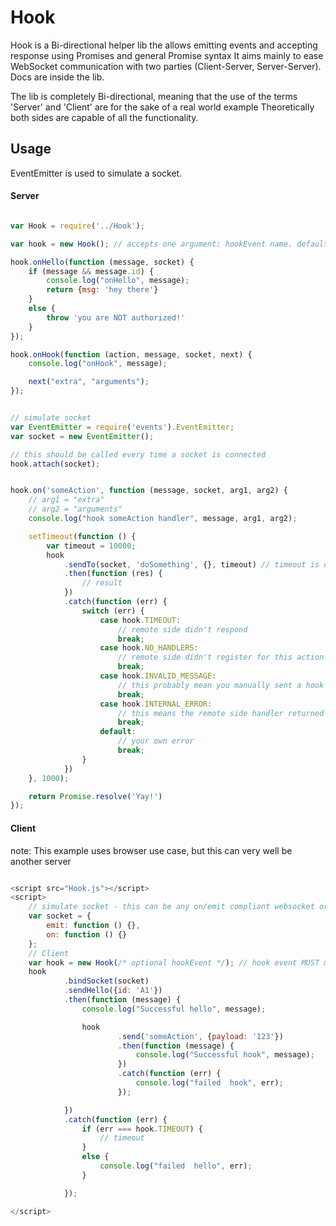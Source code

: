# Hook

Hook is a Bi-directional helper lib the allows emitting events and accepting response using Promises and general Promise syntax
It aims mainly to ease WebSocket communication with two parties (Client-Server, Server-Server). 
Docs are inside the lib.

The lib is completely Bi-directional, meaning that the use of the terms 'Server' and 'Client' are for the sake of a real world example
Theoretically both sides are capable of all the functionality.

## Usage

EventEmitter is used to simulate a socket.

#### Server
```javascript

var Hook = require('../Hook');

var hook = new Hook(); // accepts one argument: hookEvent name. default '_hook'.

hook.onHello(function (message, socket) {
    if (message && message.id) {
        console.log("onHello", message);
        return {msg: 'hey there'}
    }
    else {
        throw 'you are NOT authorized!'
    }
});

hook.onHook(function (action, message, socket, next) {
    console.log("onHook", message);

    next("extra", "arguments");
});


// simulate socket
var EventEmitter = require('events').EventEmitter;
var socket = new EventEmitter();

// this should be called every time a socket is connected
hook.attach(socket);


hook.on('someAction', function (message, socket, arg1, arg2) {
    // arg1 = "extra"
    // arg2 = "arguments"
    console.log("hook someAction handler", message, arg1, arg2);

    setTimeout(function () {
        var timeout = 10000;
        hook
            .sendTo(socket, 'doSomething', {}, timeout) // timeout is optional - default 60000ms
            .then(function (res) {
                // result
            })
            .catch(function (err) {
                switch (err) {
                    case hook.TIMEOUT:
                        // remote side didn't respond
                        break;
                    case hook.NO_HANDLERS:
                        // remote side didn't register for this action
                        break;
                    case hook.INVALID_MESSAGE:
                        // this probably mean you manually sent a hook event. don't do that!
                        break;
                    case hook.INTERNAL_ERROR:
                        // this means the remote side handler returned instance of Error
                        break;
                    default:
                        // your own error
                        break;
                }
            })
    }, 1000);

    return Promise.resolve('Yay!')
});

```

#### Client

note: This example uses browser use case, but this can very well be another server

```javascript

<script src="Hook.js"></script>
<script>
    // simulate socket - this can be any on/emit compliant websocket or websocket library
    var socket = {
        emit: function () {},
        on: function () {}
    };
    // Client
    var hook = new Hook(/* optional hookEvent */); // hook event MUST match the one on the server
    hook
            .bindSocket(socket)
            .sendHello({id: 'A1'})
            .then(function (message) {
                console.log("Successful hello", message);

                hook
                        .send('someAction', {payload: '123'})
                        .then(function (message) {
                            console.log("Successful hook", message);
                        })
                        .catch(function (err) {
                            console.log("failed  hook", err);
                        });

            })
            .catch(function (err) {
                if (err === hook.TIMEOUT) {
                    // timeout
                }
                else {
                    console.log("failed  hello", err);
                }

            });

</script>

```